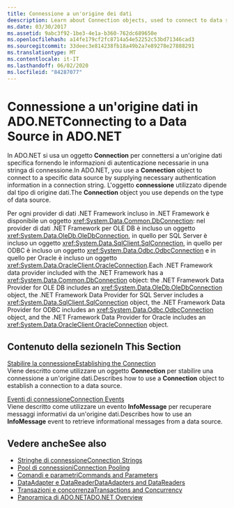 ```yaml
---
title: Connessione a un'origine dei dati
deescription: Learn about Connection objects, used to connect to data sources in ADO.NET. The Connection object you choose depends on the type of data source.
ms.date: 03/30/2017
ms.assetid: 9abc3f92-1be3-4e1a-b360-762dc689650e
ms.openlocfilehash: a14fe179cf2fc8714a54e52252c53bd71346cad3
ms.sourcegitcommit: 33deec3e814238fb18a49b2a7e89278e27888291
ms.translationtype: MT
ms.contentlocale: it-IT
ms.lasthandoff: 06/02/2020
ms.locfileid: "84287077"
---
```

# <a name="connecting-to-a-data-source-in-adonet"></a><span data-ttu-id="f6ec2-102">Connessione a un'origine dati in ADO.NET</span><span class="sxs-lookup"><span data-stu-id="f6ec2-102">Connecting to a Data Source in ADO.NET</span></span>

<span data-ttu-id="f6ec2-103">In ADO.NET si usa un oggetto **Connection** per connettersi a un'origine dati specifica fornendo le informazioni di autenticazione necessarie in una stringa di connessione.</span><span class="sxs-lookup"><span data-stu-id="f6ec2-103">In ADO.NET, you use a **Connection** object to connect to a specific data source by supplying necessary authentication information in a connection string.</span></span> <span data-ttu-id="f6ec2-104">L'oggetto **connessione** utilizzato dipende dal tipo di origine dati.</span><span class="sxs-lookup"><span data-stu-id="f6ec2-104">The **Connection** object you use depends on the type of data source.</span></span>  
  
 <span data-ttu-id="f6ec2-105">Per ogni provider di dati .NET Framework incluso in .NET Framework è disponibile un oggetto <xref:System.Data.Common.DbConnection>: nel provider di dati .NET Framework per OLE DB è incluso un oggetto <xref:System.Data.OleDb.OleDbConnection>, in quello per SQL Server è incluso un oggetto <xref:System.Data.SqlClient.SqlConnection>, in quello per ODBC è incluso un oggetto <xref:System.Data.Odbc.OdbcConnection> e in quello per Oracle è incluso un oggetto <xref:System.Data.OracleClient.OracleConnection>.</span><span class="sxs-lookup"><span data-stu-id="f6ec2-105">Each .NET Framework data provider included with the .NET Framework has a <xref:System.Data.Common.DbConnection> object: the .NET Framework Data Provider for OLE DB includes an <xref:System.Data.OleDb.OleDbConnection> object, the .NET Framework Data Provider for SQL Server includes a <xref:System.Data.SqlClient.SqlConnection> object, the .NET Framework Data Provider for ODBC includes an <xref:System.Data.Odbc.OdbcConnection> object, and the .NET Framework Data Provider for Oracle includes an <xref:System.Data.OracleClient.OracleConnection> object.</span></span>  
  
## <a name="in-this-section"></a><span data-ttu-id="f6ec2-106">Contenuto della sezione</span><span class="sxs-lookup"><span data-stu-id="f6ec2-106">In This Section</span></span>  
 <span data-ttu-id="f6ec2-107">[Stabilire la connessione](establishing-the-connection.md)</span><span class="sxs-lookup"><span data-stu-id="f6ec2-107">[Establishing the Connection](establishing-the-connection.md)</span></span>\
 <span data-ttu-id="f6ec2-108">Viene descritto come utilizzare un oggetto **Connection** per stabilire una connessione a un'origine dati.</span><span class="sxs-lookup"><span data-stu-id="f6ec2-108">Describes how to use a **Connection** object to establish a connection to a data source.</span></span>  
  
 <span data-ttu-id="f6ec2-109">[Eventi di connessione](connection-events.md)</span><span class="sxs-lookup"><span data-stu-id="f6ec2-109">[Connection Events](connection-events.md)</span></span>\
 <span data-ttu-id="f6ec2-110">Viene descritto come utilizzare un evento **InfoMessage** per recuperare messaggi informativi da un'origine dati.</span><span class="sxs-lookup"><span data-stu-id="f6ec2-110">Describes how to use an **InfoMessage** event to retrieve informational messages from a data source.</span></span>  
  
## <a name="see-also"></a><span data-ttu-id="f6ec2-111">Vedere anche</span><span class="sxs-lookup"><span data-stu-id="f6ec2-111">See also</span></span>

- [<span data-ttu-id="f6ec2-112">Stringhe di connessione</span><span class="sxs-lookup"><span data-stu-id="f6ec2-112">Connection Strings</span></span>](connection-strings.md)
- [<span data-ttu-id="f6ec2-113">Pool di connessioni</span><span class="sxs-lookup"><span data-stu-id="f6ec2-113">Connection Pooling</span></span>](connection-pooling.md)
- [<span data-ttu-id="f6ec2-114">Comandi e parametri</span><span class="sxs-lookup"><span data-stu-id="f6ec2-114">Commands and Parameters</span></span>](commands-and-parameters.md)
- [<span data-ttu-id="f6ec2-115">DataAdapter e DataReader</span><span class="sxs-lookup"><span data-stu-id="f6ec2-115">DataAdapters and DataReaders</span></span>](dataadapters-and-datareaders.md)
- [<span data-ttu-id="f6ec2-116">Transazioni e concorrenza</span><span class="sxs-lookup"><span data-stu-id="f6ec2-116">Transactions and Concurrency</span></span>](transactions-and-concurrency.md)
- [<span data-ttu-id="f6ec2-117">Panoramica di ADO.NET</span><span class="sxs-lookup"><span data-stu-id="f6ec2-117">ADO.NET Overview</span></span>](ado-net-overview.md)
